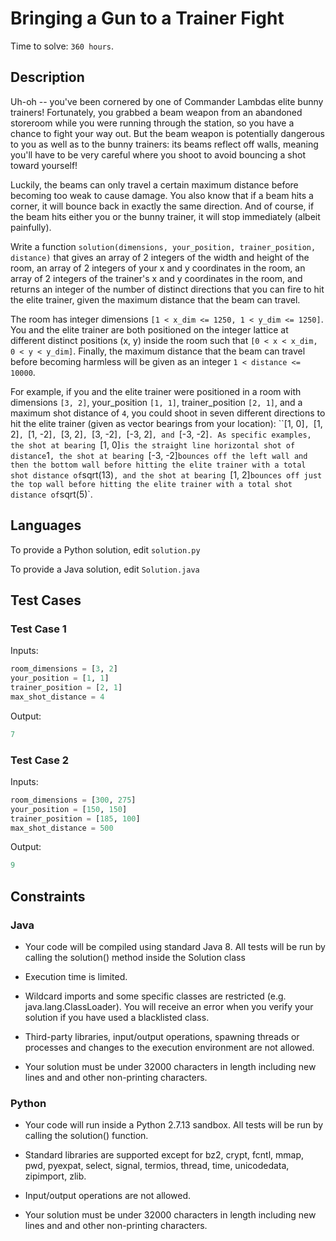 # Bringing a Gun to a Trainer Fight

Time to solve: `360 hours`.

## Description

Uh-oh -- you've been cornered by one of Commander Lambdas elite bunny trainers! Fortunately, you grabbed a beam weapon from an abandoned storeroom while you were running through the station, so you have a chance to fight your way out. But the beam weapon is potentially dangerous to you as well as to the bunny trainers: its beams reflect off walls, meaning you'll have to be very careful where you shoot to avoid bouncing a shot toward yourself!

Luckily, the beams can only travel a certain maximum distance before becoming too weak to cause damage. You also know that if a beam hits a corner, it will bounce back in exactly the same direction. And of course, if the beam hits either you or the bunny trainer, it will stop immediately (albeit painfully). 

Write a function `solution(dimensions, your_position, trainer_position, distance)` that gives an array of 2 integers of the width and height of the room, an array of 2 integers of your x and y coordinates in the room, an array of 2 integers of the trainer's x and y coordinates in the room, and returns an integer of the number of distinct directions that you can fire to hit the elite trainer, given the maximum distance that the beam can travel.

The room has integer dimensions `[1 < x_dim <= 1250, 1 < y_dim <= 1250]`. You and the elite trainer are both positioned on the integer lattice at different distinct positions (x, y) inside the room such that `[0 < x < x_dim, 0 < y < y_dim]`. Finally, the maximum distance that the beam can travel before becoming harmless will be given as an integer `1 < distance <= 10000`.

For example, if you and the elite trainer were positioned in a room with dimensions `[3, 2]`, your\_position `[1, 1]`, trainer\_position `[2, 1]`, and a maximum shot distance of `4`, you could shoot in seven different directions to hit the elite trainer (given as vector bearings from your location): ``[1, 0]`, `[1, 2]`, `[1, -2]`, `[3, 2]`, `[3, -2]`, `[-3, 2]`, and `[-3, -2]`. As specific examples, the shot at bearing `[1, 0]` is the straight line horizontal shot of distance `1`, the shot at bearing `[-3, -2]` bounces off the left wall and then the bottom wall before hitting the elite trainer with a total shot distance of `sqrt(13)`, and the shot at bearing `[1, 2]` bounces off just the top wall before hitting the elite trainer with a total shot distance of `sqrt(5)`.

## Languages

To provide a Python solution, edit `solution.py`

To provide a Java solution, edit `Solution.java`

## Test Cases

### Test Case 1

Inputs:

```python
room_dimensions = [3, 2]
your_position = [1, 1]
trainer_position = [2, 1]
max_shot_distance = 4
```

Output:

```python
7
```

### Test Case 2

Inputs:

```python
room_dimensions = [300, 275]
your_position = [150, 150]
trainer_position = [185, 100]
max_shot_distance = 500
```

Output:

```python
9
```

## Constraints

### Java

- Your code will be compiled using standard Java 8. All tests will be run by calling the solution() method inside the Solution class

- Execution time is limited.

- Wildcard imports and some specific classes are restricted (e.g. java.lang.ClassLoader). You will receive an error when you verify your solution if you have used a blacklisted class.

- Third-party libraries, input/output operations, spawning threads or processes and changes to the execution environment are not allowed.

- Your solution must be under 32000 characters in length including new lines and and other non-printing characters.

### Python

- Your code will run inside a Python 2.7.13 sandbox. All tests will be run by calling the solution() function.

- Standard libraries are supported except for bz2, crypt, fcntl, mmap, pwd, pyexpat, select, signal, termios, thread, time, unicodedata, zipimport, zlib.

- Input/output operations are not allowed.

- Your solution must be under 32000 characters in length including new lines and and other non-printing characters.
